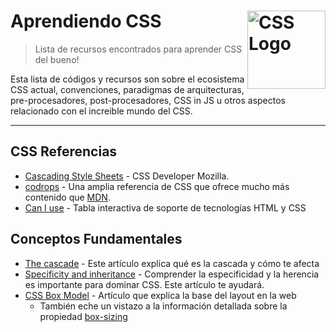 # Aprendiendo CSS   <a href="https://developer.mozilla.org/docs/Web/CSS"><img src="https://dzwonsemrish7.cloudfront.net/items/1Q3S3H0L1C1V2e2B2v3T/css3-logo.svg" width="125" align="right" alt="CSS Logo"></a>
> Lista de recursos encontrados para aprender CSS del bueno!

Esta lista de códigos y recursos son sobre el ecosistema CSS actual, convenciones, paradigmas de arquitecturas, pre-procesadores, post-procesadores, CSS in JS u otros aspectos relacionado con el increible mundo del CSS.


---

## CSS Referencias
- [ Cascading Style Sheets](https://developer.mozilla.org/en-US/docs/Web/CSS) - CSS Developer Mozilla.
- [codrops](https://tympanus.net/codrops/css_reference/) - Una amplia referencia de CSS que ofrece mucho más contenido que [MDN](https://developer.mozilla.org/en-US/docs/Web/CSS/Reference).
- [Can I use](https://caniuse.com) - Tabla interactiva de soporte de tecnologías HTML y CSS

## Conceptos Fundamentales

- [The cascade](https://developer.mozilla.org/en-US/docs/Web/CSS/Cascade) - Este artículo explica qué es la cascada y cómo te afecta
- [Specificity and inheritance](https://www.smashingmagazine.com/2010/04/css-specificity-and-inheritance/) - Comprender la especificidad y la herencia es importante para dominar CSS. Este artículo te ayudará.
- [CSS Box Model](https://developer.mozilla.org/en-US/docs/Learn/CSS/Introduction_to_CSS/Box_model) - Artículo que explica la base del layout en la web
  - También eche un vistazo a la información detallada sobre la propiedad [box-sizing](https://css-tricks.com/box-sizing/)


<!-- https://github.com/micromata/awesome-css-learning/blob/master/readme.md -->
<!-- https://github.com/ADDA-html-css/learn-HTML-CSS -->